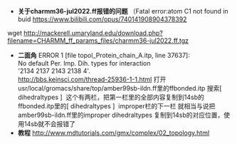
- **关于charmm36-jul2022.ff报错的问题**
（Fatal error:atom C1 not found in buid https://www.bilibili.com/opus/740141908904378392

wget http://mackerell.umaryland.edu/download.php?filename=CHARMM_ff_params_files/charmm36-jul2022.ff.tgz
- **二面角**
ERROR 1 [file topol_Protein_chain_A.itp, line 37637]:                                                                                                                                     
  No default Per. Imp. Dih. types for interaction                                                                                                                                         
  '2134  2137  2143  2138     4'.                                                                                                                                                         
http://bbs.keinsci.com/thread-25936-1-1.html
打开usr/local/gromacs/share/top/amber99sb-ildn.ff里的ffbonded.itp 搜索[ dihedraltypes ]  这个有两栏，把第一栏里的全部内容复制到14sb的ffbonded.itp里的[ dihedraltypes ]  improper栏的下一栏 就相当与说把amber99sb-ildn.ff里的improper dihedraltypes 复制到14sb的对应位置，使用14sb就不会报错了
- **教程**
http://www.mdtutorials.com/gmx/complex/02_topology.html